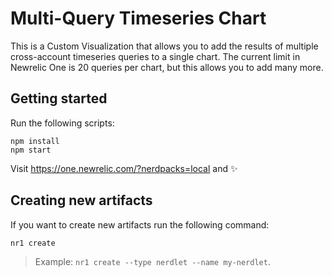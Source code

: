 # Multi-Query Timeseries Chart
This is a Custom Visualization that allows you to add the results of multiple cross-account timeseries queries to a single chart. The current limit in Newrelic One is 20 queries per chart, but this allows you to add many more.

## Getting started

Run the following scripts:

```
npm install
npm start
```

Visit https://one.newrelic.com/?nerdpacks=local and :sparkles:

## Creating new artifacts

If you want to create new artifacts run the following command:

```
nr1 create
```

> Example: `nr1 create --type nerdlet --name my-nerdlet`.
